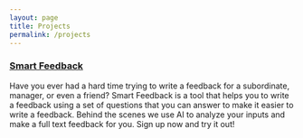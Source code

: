 ```yaml
---
layout: page
title: Projects
permalink: /projects
---
```


### [Smart Feedback](https://smartfeedback.co)
Have you ever had a hard time trying to write a feedback for a subordinate, manager, or even a friend? Smart Feedback is
a tool that helps you to write a feedback using a set of questions that you can answer to make it easier
to write a feedback. Behind the scenes we use AI to analyze your inputs and make a full text feedback for you.
Sign up now and try it out!
